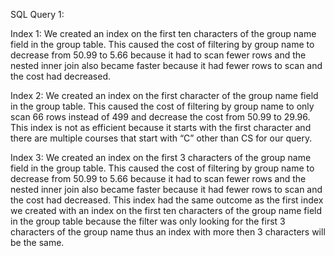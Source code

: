 SQL Query 1:

Index 1: We created an index on the first ten characters of the group name field in the group table. 
This caused the cost of filtering by group name to decrease from 50.99 to 5.66 because it had to scan fewer rows
and the nested inner join also became faster because it had fewer rows to scan and the cost had decreased. 

Index 2: We created an index on the first character of the group name field in the group table. 
This caused the cost of filtering by group name to only scan 66 rows instead of 499 and decrease the cost from 50.99 to 29.96. 
This index is not as efficient because it starts with the first character and there are multiple courses that start with “C” other than CS for our query. 

Index 3: We created an index on the first 3 characters of the group name field in the group table. 
This caused the cost of filtering by group name to decrease from 50.99 to 5.66 because it had to scan fewer rows
and the nested inner join also became faster because it had fewer rows to scan and the cost had decreased. This index had the same outcome as the first index we created with an index on the first ten characters of the group name field in the group table because the filter was only looking for the first 3 characters of the group name thus an index with more then 3 characters will be the same. 

